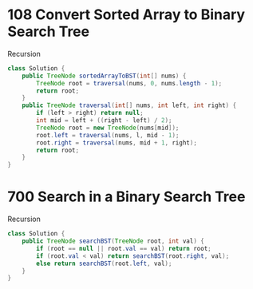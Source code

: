 # 108 Convert Sorted Array to Binary Search Tree

Recursion

```java
class Solution {
    public TreeNode sortedArrayToBST(int[] nums) {
        TreeNode root = traversal(nums, 0, nums.length - 1);
        return root;
    }
    public TreeNode traversal(int[] nums, int left, int right) {
        if (left > right) return null;
        int mid = left + ((right - left) / 2);
        TreeNode root = new TreeNode(nums[mid]);
        root.left = traversal(nums, l, mid - 1);
        root.right = traversal(nums, mid + 1, right);
        return root;
    }
}
```



# 700 Search in a Binary Search Tree

Recursion

```java
class Solution {
    public TreeNode searchBST(TreeNode root, int val) {
        if (root == null || root.val == val) return root;
        if (root.val < val) return searchBST(root.right, val);
        else return searchBST(root.left, val);
    }
}
```


